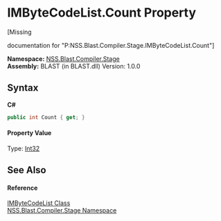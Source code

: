 # IMByteCodeList.Count Property 
 

\[Missing <summary> documentation for "P:NSS.Blast.Compiler.Stage.IMByteCodeList.Count"\]

**Namespace:**&nbsp;<a href="N_NSS_Blast_Compiler_Stage">NSS.Blast.Compiler.Stage</a><br />**Assembly:**&nbsp;BLAST (in BLAST.dll) Version: 1.0.0

## Syntax

**C#**<br />
``` C#
public int Count { get; }
```


#### Property Value
Type: <a href="https://docs.microsoft.com/dotnet/api/system.int32" target="_blank" rel="noopener noreferrer">Int32</a>

## See Also


#### Reference
<a href="T_NSS_Blast_Compiler_Stage_IMByteCodeList">IMByteCodeList Class</a><br /><a href="N_NSS_Blast_Compiler_Stage">NSS.Blast.Compiler.Stage Namespace</a><br />